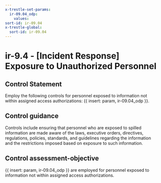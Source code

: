 ```yaml
---
x-trestle-set-params:
  ir-09.04_odp:
    values:
sort-id: ir-09.04
x-trestle-global:
  sort-id: ir-09.04
---
```


# ir-9.4 - \[Incident Response\] Exposure to Unauthorized Personnel

## Control Statement

Employ the following controls for personnel exposed to information not within assigned access authorizations: {{ insert: param, ir-09.04_odp }}.

## Control guidance

Controls include ensuring that personnel who are exposed to spilled information are made aware of the laws, executive orders, directives, regulations, policies, standards, and guidelines regarding the information and the restrictions imposed based on exposure to such information.

## Control assessment-objective

{{ insert: param, ir-09.04_odp }} are employed for personnel exposed to information not within assigned access authorizations.

